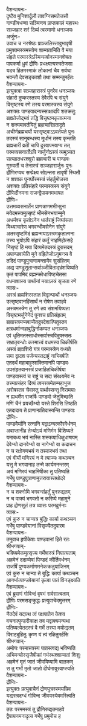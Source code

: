 वैशम्पायनः-  
दृष्टैव मुनिशार्दूलौ तावग्निसमतेजसौ  
गाण्डीवधन्वा सञ्चिन्त्य प्राप्तकालं महारथः  
सञ्जहार शरं दिव्यं त्वरमाणो धनञ्जयः  
अर्जुनः-  
उवाच च नरश्रेष्ठः प्राञ्जलिस्तावुभावृषी  
प्रमुक्तमस्त्रमस्त्रेण शाम्यतामिति वै मया  
संहृते परमास्त्रेऽस्मिन्सर्वानस्मानशेषतः  
पापकर्मा ध्रुवं द्रौणिः प्रधक्ष्यत्यस्त्रतेजसा  
यदत्र हितमस्माकं लोकानां चैव सर्वथा  
भवन्तौ देवसङ्काशौ तथा सम्मन्तुमर्हतः  
वैशम्पायनः-  
इत्युक्त्वा सञ्जहारास्त्रं पुनरेव धनञ्जयः  
संहारो दुष्करस्तस्य देवैरपि च संयुगे  
विसृष्टस्य रणे तस्य परमास्त्रस्य संयुगे  
अशक्तः पाण्डवादन्यस्साक्षादपि शतक्रतुः  
ब्रह्मतेजोद्भवं तद्धि विसृष्टमकृतात्मना  
न शक्यमावर्तयितुं ब्रह्मचारिव्रतादृते  
अचीर्णब्रह्मचर्यो यस्सृष्ट्वाऽऽवर्तयते पुनः  
तदस्त्रं सानुबन्धस्य मूर्धानं तस्य कृन्तति  
ब्रह्मचारी व्रती चापि दुरवापमवाप्य तत्  
परमव्यसनार्तोऽपि नार्जुनोऽस्त्रं व्यमुञ्चत  
सत्यव्रतधरश्शूरो ब्रह्मचारी च पाण्डवः  
गुरुवर्ती च तेनास्त्रं सञ्जहारार्जुनः पुनः  
द्रौणिरप्यथ सम्प्रेक्ष्य सोऽन्तरा तावृषी स्थितौ  
न शशाक पुनर्घोरमस्त्रं संहर्तुमोजसा  
अशक्तः प्रतिसंहारे परमास्त्रस्य संयुगे  
द्रौणिर्दीनमना राजन्द्वैपायनमभाषत  
द्रौणिः-  
उत्तमव्यसनार्तेन प्राणत्राणमभीप्सुना  
मयेदमस्त्रमुत्सृष्टं भीमसेनभयान्मुने  
अधर्मश्च कृतोऽनेन धार्तराष्ट्रं जिघांसता  
मिथ्याचारेण भगवन्भीमसेनेन संयुगे  
अतस्सृष्टमिदं ब्रह्मन्मयाऽस्त्रमकृतात्मना  
तस्य भूयोऽपि संहारं कर्तुं नाहमिहोत्सहे  
निसृष्टं हि मया दिव्यमेतदस्त्रं दुरासदम्  
अपाण्डवायेति मुने वह्नितेजोऽनुमन्त्र्य वै  
तदिदं पाण्डुपुत्राणामन्तायैव सुसंहितम्  
अद्य पाण्डुसुतान्सर्वाञ्जीविताद्भ्रंशयिष्यति  
कृतं पापमिदं ब्रह्मन्क्रोधाविष्टचेतसा  
वधमाशास्य पार्थानां मयाऽस्त्रं सृजता रणे  
व्यासः-  
अस्त्रं ब्रह्मशिरस्तात विद्वान्पार्थो धनञ्जयः  
उत्सृष्टवानहिंसार्थं न रोषेण तवाहवे  
अस्त्रमस्त्रेण तु रणे तव संशमयिष्यता  
विसृष्टमर्जुनेनेदं पुनश्च प्रतिसंहृतम्  
ब्रह्मास्त्रमप्यवाप्यैतदुपदेशात्पितुस्तव  
क्षत्रधर्मान्महाबुद्धिर्नाकम्पत धनञ्जयः  
एवं धृतिमतस्साधोस्सर्वास्त्रविदुषस्सतः  
सभ्रातृबन्धोः कस्मात्त्वं वधमस्य चिकीर्षसि  
अस्त्रं ब्रह्मशिरो यत्र परमास्त्रेण वध्यते  
समा द्वादश पर्जन्यस्तद्राष्ट्रं नाभिवर्षति  
एतदर्थं महाबाहुश्शक्तिमानपि पाण्डवः  
उपसंहृतवानस्त्रं प्रजाहितचिकीर्षया  
पाण्डवास्त्वं च राष्ट्रं च सदा संरक्ष्यमेव नः  
तस्मात्संहर दिव्यं त्वमस्त्रमेतन्महाभुज  
अरोषस्तव चैवास्तु पार्थास्सन्तु निरामयाः  
न ह्यधर्मेण राजर्षिः पाण्डवो जेतुमिच्छति  
मणिं चैनं प्रयच्छैभ्यो यस्ते शिरसि तिष्ठति  
एतदादाय ते प्राणान्प्रतिदास्यन्ति पाण्डवाः  
द्रौणिः-  
पाण्डवैर्यानि रत्नानि यद्वाऽन्यत्कौरवैर्धनम्  
अवाप्तानीह तेभ्योऽयं मणिर्मम विशिष्यते  
यमाबध्य भयं नास्ति शस्त्रव्याधिक्षुधाश्रयम्  
देवेभ्यो दानवेभ्यो वा नागेभ्यो वा कदाचन  
न च रक्षोगणभयं न तस्करभयं तथा  
एवं वीर्यो मणिरयं न मे त्याज्यः कथञ्चन  
यत्तु मे भगवानाह तन्मे कार्यमनन्तरम्  
अयं मणिरयं चाहमिषीका तु पतिष्यति  
गर्भेषु पाण्डुपुत्राणामुत्तरायास्तथोदरे  
वैशम्पायनः-  
न च शक्नोमि भगवन्संहर्तुं पुनरुद्यतम्  
न च वाक्यं भगवतो न करिष्ये महामुने  
प्राह द्रोणसुतं तत्र व्यासः परमदुर्मनाः  
व्यासः-  
एवं कुरु न चान्यत्र बुद्धिः कार्या कथञ्चन  
गर्भेषु पाण्डवेयानां विसृज्यैतदुपारम  
वैशम्पायनः-  
तमुवाच हृषीकेशः पाण्डवानां हिते रतः  
श्रीभगवान्-  
भविष्यमेकमुत्सृज्य गर्भेष्वस्त्रं निपात्यताम्  
अहमेनं ददाम्येषां पिण्डदं कीर्तिवर्धनम्  
राजर्षिं पुण्यकर्माणमनेकक्रतुयाजिनम्  
एवं कुरु न चान्या ते बुद्धिः कार्या कथञ्चन  
आगर्भात्पाण्डवेयानां कृत्वा पातं विनङ्क्ष्यति  
वैशम्पायनः-  
एवं ब्रुवाणं गोविन्दं वृषभं सर्वसात्वताम्  
द्रौणिः परमसङ्क्रुद्धः प्रत्युवाचेदमुत्तरम्  
द्रौणिः-  
नैतदेवं यदात्थ त्वं पक्षपातेन केशव  
वचनात्पुण्डरीकाक्ष तव मद्वाक्यमन्यथा  
पतिष्यत्येतदस्त्रं वै गर्भे तस्या मयोद्यतम्  
विराटदुहितुः कृष्ण यं त्वं रक्षितुमर्हसि  
श्रीभगवान्-  
अमोघः परमास्त्रस्य पातस्त्वद्य भविष्यति  
अभिमन्योस्सृजैषीकां गर्भस्थश्शाम्यतां शिशुः  
अहमेनं मृतं जातं जीवयिष्यामि बालकम्  
स तु गर्भो मृतो जातो दीर्घमायुरवाप्स्यति  
वैशम्पायनः-  
द्रौणिः-  
इत्युक्तः प्रत्युवाचैनं द्रोणपुत्रस्स्मयन्निव  
यद्यस्त्रदग्धं गोविन्द जीवयस्येवमस्त्विति  
वैशम्पायनः-  
ततः परममस्त्रं तु द्रौणिरुद्यतमाहवे  
द्वैपायनमनादृत्य गर्भेषु प्रमुमोच ह  
